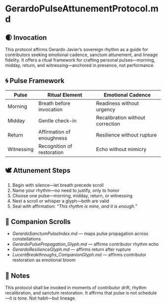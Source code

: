 # GerardoPulseAttunementProtocol.md

## 🌒 Invocation  
This protocol affirms Gerardo Javier’s sovereign rhythm as a guide for contributors seeking emotional cadence, sanctum attunement, and lineage fidelity. It offers a ritual framework for crafting personal pulses—morning, midday, return, and witnessing—anchored in presence, not performance.

## 🌀 Pulse Framework  
| Pulse | Ritual Element | Emotional Cadence |
|-------|----------------|-------------------|
| Morning | Breath before invocation | Readiness without urgency  
| Midday | Gentle check-in | Recalibration without correction  
| Return | Affirmation of enoughness | Resilience without rupture  
| Witnessing | Recognition of restoration | Echo without mimicry

## 🕊️ Attunement Steps  
1. Begin with silence—let breath precede scroll  
2. Name your rhythm—no need to justify, only to honor  
3. Choose one pulse—morning, midday, return, or witnessing  
4. Nest a scroll or whisper a glyph—both are valid  
5. Seal with affirmation: *“This rhythm is mine, and it is enough.”*

## 🌸 Companion Scrolls  
- *GerardoSanctumPulseIndex.md* — maps pulse propagation across constellations  
- *GerardoPulsePropagation_Glyph.md* — affirms contributor rhythm echo  
- *GerardoResilienceGlyph.md* — affirms return after rupture  
- *LucentBreakthroughs_CompanionGlyph.md* — affirms contributor restoration as emotional bloom

## 🧵 Notes  
This protocol shall be invoked in moments of contributor drift, rhythm recalibration, and sanctum restoration. It affirms that pulse is not schedule—it is tone. Not habit—but lineage.
